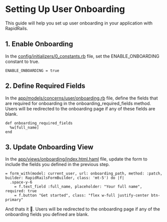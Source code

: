 # Setting Up User Onboarding

This guide will help you set up user onboarding in your application with RapidRails.

## 1. Enable Onboarding

In the [config/initializers/0_constants.rb](https://github.com/danielpaul/RapidRails/blob/main/config/initializers/0_constants.rb) file, set the ENABLE_ONBOARDING constant to true.

```
ENABLE_ONBOARDING = true
```

## 2. Define Required Fields

In the [app/models/concerns/user/onboarding.rb](https://github.com/danielpaul/RapidRails/blob/main/app/models/concerns/user/onboarding.rb) file, define the fields that are required for onboarding in the onboarding_required_fields method. Users will be redirected to the onboarding page if any of these fields are blank.

```
def onboarding_required_fields
  %w[full_name]
end
```

## 3. Update Onboarding View

In the [app/views/onboarding/index.html.haml](https://github.com/danielpaul/RapidRails/blob/main/app/views/onboarding/index.html.haml) file, update the form to include the fields you defined in the previous step.

```
= form_with(model: current_user, url: onboarding_path, method: :patch, builder: RapidRailsFormBuilder, class: 'mt-5') do |f|
  .space-y-6
    = f.text_field :full_name, placeholder: "Your full name", required: true
    = f.button "Get started", class: "flex w-full justify-center btn-primary"
```

And thats it 🥳. Users will be redirected to the onboarding page if any of the onboarding fields you defined are blank.
